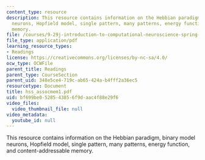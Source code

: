 ```yaml
---
content_type: resource
description: This resource contains information on the Hebbian paradigm, binary model
  neurons, Hopfield model, single pattern, many patterns, energy function, and content-addressable
  memory.
file: /courses/9-29j-introduction-to-computational-neuroscience-spring-2004/bf699be0528543856f9daac4f88e29f6_hss_assocmem1.pdf
file_type: application/pdf
learning_resource_types:
- Readings
license: https://creativecommons.org/licenses/by-nc-sa/4.0/
ocw_type: OCWFile
parent_title: Readings
parent_type: CourseSection
parent_uid: 348e5ce4-719c-ab65-424a-b4fff2a36ec5
resourcetype: Document
title: hss_assocmem1.pdf
uid: bf699be0-5285-4385-6f9d-aac4f88e29f6
video_files:
  video_thumbnail_file: null
video_metadata:
  youtube_id: null
---
```

This resource contains information on the Hebbian paradigm, binary model neurons, Hopfield model, single pattern, many patterns, energy function, and content-addressable memory.